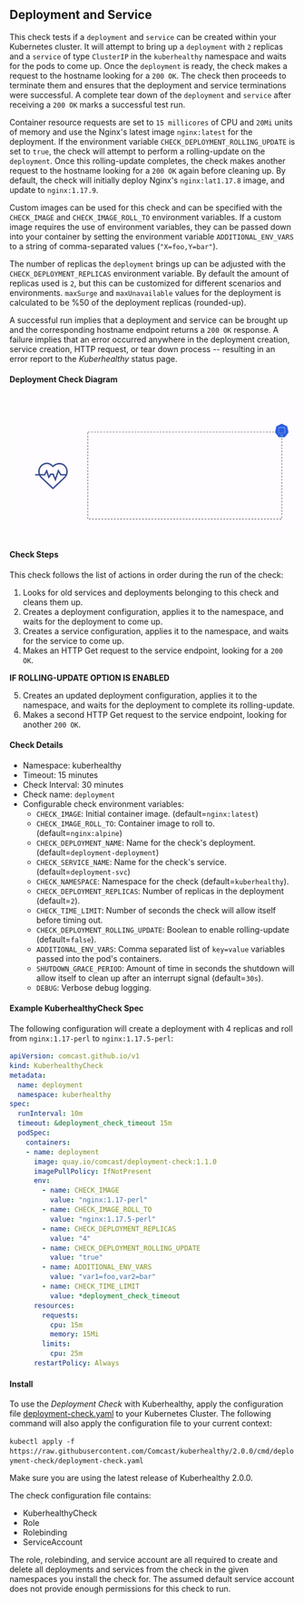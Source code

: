 ## Deployment and Service

This check tests if a `deployment` and `service` can be created within your Kubernetes cluster. It will attempt to bring up a `deployment` with `2` replicas and a `service` of type `ClusterIP` in the `kuberhealthy` namespace and waits for the pods to come up. Once the `deployment` is ready, the check makes a request to the hostname looking for a `200 OK`. The check then proceeds to terminate them and ensures that the deployment and service terminations were successful. A complete tear down of the `deployment` and `service` after receiving a `200 OK` marks a successful test run.

Container resource requests are set to `15 millicores` of CPU and `20Mi` units of memory and use the Nginx's latest image `nginx:latest` for the deployment. If the environment variable `CHECK_DEPLOYMENT_ROLLING_UPDATE` is set to `true`, the check will attempt to perform a rolling-update on the `deployment`. Once this rolling-update completes, the check makes another request to the hostname looking for a `200 OK` again before cleaning up. By default, the check will initially deploy Nginx's `nginx:lat1.17.8` image, and update to `nginx:1.17.9`. 

Custom images can be used for this check and can be specified with the `CHECK_IMAGE` and `CHECK_IMAGE_ROLL_TO` environment variables. If a custom image requires the use of environment variables, they can be passed down into your container by setting the environment variable `ADDITIONAL_ENV_VARS` to a string of comma-separated values (`"X=foo,Y=bar"`).

The number of replicas the `deployment` brings up can be adjusted with the `CHECK_DEPLOYMENT_REPLICAS` environment variable. By default the amount of replicas used is `2`, but this can be customized for different scenarios and environments. `maxSurge` and `maxUnavailable` values for the deployment is calculated to be %50 of the deployment replicas (rounded-up).

A successful run implies that a deployment and service can be brought up and the corresponding hostname endpoint returns a `200 OK` response.  A failure implies that an error occurred anywhere in the deployment creation, service creation, HTTP request, or tear down process -- resulting in an error report to the _Kuberhealthy_ status page.

#### Deployment Check Diagram

![](../../images/kh-deployment-check.gif)

#### Check Steps

This check follows the list of actions in order during the run of the check:
1.  Looks for old services and deployments belonging to this check and cleans them up.
2.  Creates a deployment configuration, applies it to the namespace, and waits for the deployment to come up.
3.  Creates a service configuration, applies it to the namespace, and waits for the service to come up.
4.  Makes an HTTP Get request to the service endpoint, looking for a `200 OK`.

__IF ROLLING-UPDATE OPTION IS ENABLED__

5.  Creates an updated deployment configuration, applies it to the namespace, and waits for the deployment to complete its rolling-update.
6.  Makes a second HTTP Get request to the service endpoint, looking for another `200 OK`.

#### Check Details

- Namespace: kuberhealthy
- Timeout: 15 minutes
- Check Interval: 30 minutes
- Check name: `deployment`
- Configurable check environment variables:
  - `CHECK_IMAGE`: Initial container image. (default=`nginx:latest`)
  - `CHECK_IMAGE_ROLL_TO`: Container image to roll to. (default=`nginx:alpine`)
  - `CHECK_DEPLOYMENT_NAME`: Name for the check's deployment. (default=`deployment-deployment`)
  - `CHECK_SERVICE_NAME`: Name for the check's service. (default=`deployment-svc`)
  - `CHECK_NAMESPACE`: Namespace for the check (default=`kuberhealthy`).
  - `CHECK_DEPLOYMENT_REPLICAS`: Number of replicas in the deployment (default=`2`).
  - `CHECK_TIME_LIMIT`: Number of seconds the check will allow itself before timing out.
  - `CHECK_DEPLOYMENT_ROLLING_UPDATE`: Boolean to enable rolling-update (default=`false`).
  - `ADDITIONAL_ENV_VARS`: Comma separated list of `key=value` variables passed into the pod's containers.
  - `SHUTDOWN_GRACE_PERIOD`: Amount of time in seconds the shutdown will allow itself to clean up after an interrupt signal (default=`30s`).
  - `DEBUG`: Verbose debug logging.

#### Example KuberhealthyCheck Spec

The following configuration will create a deployment with 4 replicas and roll from `nginx:1.17-perl` to `nginx:1.17.5-perl`:

```yaml
apiVersion: comcast.github.io/v1
kind: KuberhealthyCheck
metadata:
  name: deployment
  namespace: kuberhealthy
spec:
  runInterval: 10m
  timeout: &deployment_check_timeout 15m
  podSpec:
    containers:
    - name: deployment
      image: quay.io/comcast/deployment-check:1.1.0
      imagePullPolicy: IfNotPresent
      env:
        - name: CHECK_IMAGE
          value: "nginx:1.17-perl"
        - name: CHECK_IMAGE_ROLL_TO
          value: "nginx:1.17.5-perl"
        - name: CHECK_DEPLOYMENT_REPLICAS
          value: "4"
        - name: CHECK_DEPLOYMENT_ROLLING_UPDATE
          value: "true"
        - name: ADDITIONAL_ENV_VARS
          value: "var1=foo,var2=bar"
        - name: CHECK_TIME_LIMIT
          value: *deployment_check_timeout
      resources:
        requests:
          cpu: 15m
          memory: 15Mi
        limits:
          cpu: 25m
      restartPolicy: Always
```

#### Install

To use the *Deployment Check* with Kuberhealthy, apply the configuration file [deployment-check.yaml](deployment-check.yaml) to your Kubernetes Cluster. The following command will also apply the configuration file to your current context:

`kubectl apply -f https://raw.githubusercontent.com/Comcast/kuberhealthy/2.0.0/cmd/deployment-check/deployment-check.yaml`

Make sure you are using the latest release of Kuberhealthy 2.0.0. 

The check configuration file contains:
- KuberhealthyCheck
- Role
- Rolebinding
- ServiceAccount

The role, rolebinding, and service account are all required to create and delete all deployments and services from the check in the given namespaces you install the check for. The assumed default service account does not provide enough permissions for this check to run. 
